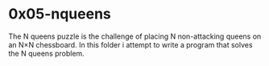 # 0x05-nqueens
The N queens puzzle is the challenge of placing N non-attacking queens on an N×N chessboard.
In this folder i attempt to write a program that solves the N queens problem.
